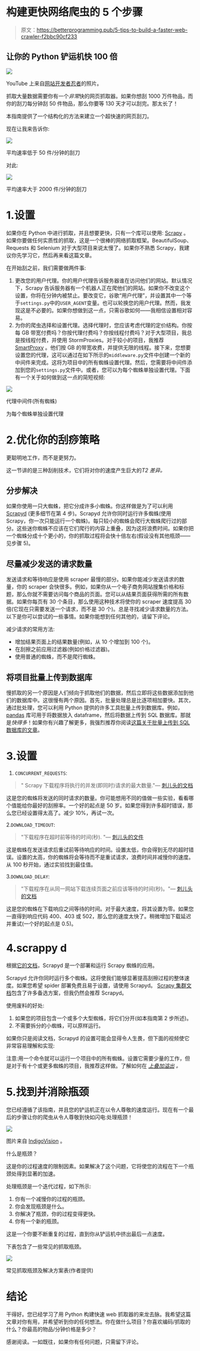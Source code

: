 # 构建更快网络爬虫的 5 个步骤

> 原文：<https://betterprogramming.pub/5-tips-to-build-a-faster-web-crawler-f2bbc90cf233>

## 让你的 Python 铲运机快 100 倍

![](img/6b6f43bbbe94e4516f73832a75ee5c72.png)

YouTube 上来自[网站开发者忍者](https://www.youtube.com/watch?v=0Z0BEOnGREQ)的照片。

抓取大量数据需要你有一个*非常*快的网页抓取器。如果你想刮 1000 万件物品，而你的刮刀每分钟刮 50 件物品，那么你要等 130 天才可以刮完。那太长了！

本指南提供了一个结构化的方法来建立一个超快速的网页刮刀。

现在让我来告诉你:

![](img/72229b8ae3f36398060eb3ef5882c51c.png)

平均速率低于 50 件/分钟的刮刀

对此:

![](img/c084857d6e3f7cc247158373bfc7ffe3.png)

平均速率大于 2000 件/分钟的刮刀

# 1.设置

如果你在 Python 中进行抓取，并且想要更快，只有一个库可以使用: [Scrapy](https://scrapy.org/) 。如果你要做任何实质性的抓取，这是一个很棒的网络抓取框架。BeautifulSoup、Requests 和 Selenium 对于大型项目来说太慢了。如果你不熟悉 Scrapy，我建议你先学习它，然后再来看这篇文章。

在开始刮之前，我们需要做两件事:

1.  更改您的用户代理。你的用户代理告诉服务器谁在访问他们的网站。默认情况下，Scrapy 告诉服务器有一个机器人正在爬他们的网站。如果你不改变这个设置，你将在分钟内被禁止。要改变它，谷歌“用户代理”，并设置其中一个等于`settings.py`中的`USER_AGENT`变量。也可以轮换您的用户代理。然而，我发现这是不必要的。如果你想做到这一点，只需谷歌如何——我相信设置相对容易。
2.  为你的爬虫选择和设置代理。选择代理时，您应该考虑代理的定价结构。你按每 GB 带宽付费吗？你按代理付费吗？你按线程付费吗？对于大型项目，我总是按线程付费，并使用 StormProxies。对于较小的项目，我推荐 [SmartProxy](https://prf.hn/click/camref:1011leixZ) 。他们按 GB 的带宽收费，并提供无限的线程。接下来，您想要设置您的代理，这可以通过在如下所示的`middleware.py`文件中创建一个新的中间件来完成。这将为项目中的所有蜘蛛设置代理。然后，您需要将中间件添加到您的`settings.py`文件中。或者，您可以为每个蜘蛛单独设置代理。下面有一个关于如何做到这一点的简短视频:

![](img/3776bbd5870c0eca5d5d06aa8fa99da6.png)

代理中间件(所有蜘蛛)

为每个蜘蛛单独设置代理

# 2.优化你的刮痧策略

更聪明地工作，而不是更努力。

这一节讲的是三种刮削技术，它们将对你的速度产生巨大的*T2 差异。*

## 分步解决

如果你使用一只大蜘蛛，把它分成许多小蜘蛛。你这样做是为了可以利用 [Scrapyd](https://scrapyd.readthedocs.io/en/stable/) (更多细节在第 4 步)。Scrapyd 允许你同时运行许多蜘蛛(使用 Scrapy，你一次只能运行一个蜘蛛)。每只较小的蜘蛛会爬行大蜘蛛爬行过的部分。这些迷你蜘蛛不应该在它们爬行的内容上重叠，因为这将浪费时间。如果你把一个蜘蛛分成十个更小的，你的抓取过程将会快十倍左右(假设没有其他瓶颈——见步骤 5)。

## 尽量减少发送的请求数量

发送请求和等待响应是使用 scraper 最慢的部分。如果你能减少发送请求的数量，你的 scraper 会快很多。例如，如果你从一个电子商务网站搜集价格和标题，那么你就不需要访问每个商品的页面。您可以从结果页面获得所需的所有数据。如果你每页有 30 个条目，那么使用这种技术将使你的 scraper 速度提高 30 倍(它现在只需要发送一个请求，而不是 30 个)。总是寻找减少请求数量的方法。以下是你可以尝试的一些事情。如果你能想到任何其他的，请留下评论。

减少请求的常用方法:

*   增加结果页面上的结果数量(例如，从 10 个增加到 100 个)。
*   在刮擦之前应用过滤器(例如价格过滤器)。
*   使用普通的蜘蛛，而不是爬行蜘蛛。

## 将项目批量上传到数据库

慢抓取的另一个原因是人们倾向于抓取他们的数据，然后立即将这些数据添加到他们的数据库中。这很慢有两个原因。首先，批量处理总是比逐项相加要快。其次，通过批处理，您可以利用 Python 提供的许多工具批量上传到数据库。例如， [pandas](https://pandas.pydata.org/) 库可用于将数据放入 dataframe，然后将数据上传到 SQL 数据库。那就是*快得多*！如果你有兴趣了解更多，我强烈推荐你阅读[这篇关于批量上传到 SQL 数据库的文章](https://medium.com/analytics-vidhya/speed-up-bulk-inserts-to-sql-db-using-pandas-and-python-61707ae41990)。

# 3.设置

1.  `CONCURRENT_REQUESTS`:

> " Scrapy 下载程序将执行的并发(即同时)请求的最大数量."— [刺儿头的文档](https://docs.scrapy.org/en/latest/topics/settings.html)

这是您的蜘蛛将发送的同时请求的数量。你可能想用不同的值做一些实验，看看哪个值能给你最好的刮擦率。一个好的起点是 50 岁。如果您得到许多超时错误，那么您已经设置得太高了。减少 10%，再试一次。

2.`DOWNLOAD_TIMEOUT`:

> "下载程序在超时前等待的时间(秒). "— [刺儿头的文件](https://docs.scrapy.org/en/latest/topics/settings.html)

这是蜘蛛在发送请求后重试前等待响应的时间。设置太低，你会得到无尽的超时错误。设置的太高，你的蜘蛛将会等待而不是重试请求，浪费时间并减慢你的速度。从 100 秒开始，通过实验找到最佳值。

3.`DOWNLOAD_DELAY`:

> "下载程序在从同一网站下载连续页面之前应该等待的时间(秒)。"— [刺儿头的文档](https://docs.scrapy.org/en/latest/topics/settings.html)

这是您的蜘蛛在下载响应之间等待的时间。对于最大速度，将其设置为零。如果您一直得到响应代码 400、403 或 502，那么您的速度太快了。稍微增加下载延迟并重试(一个好的起点是 0.5)。

# 4.scrappy d

根据[它的文档](https://scrapyd.readthedocs.io/en/stable/)，Scrapyd 是一个部署和运行 Scrapy 蜘蛛的应用。

Scrapyd 允许你同时运行多个蜘蛛。这将使我们能够显著提高刮擦过程的整体速度。如果您希望 spider 部署免费且易于设置，请使用 Scrapyd。 [Scrapy 集群文档](https://scrapy-cluster.readthedocs.io/en/latest/topics/advanced/comparison.html)包含了许多备选方案，但我仍然会推荐 Scrapyd。

使用废料的好处:

1.  如果您的项目包含一个或多个大型蜘蛛，将它们分开(如本指南第 2 步所述)。
2.  不需要拆分的小蜘蛛，可以原样运行。

如果你只是阅读文档，Scrapyd 的设置可能会显得令人生畏，但下面的视频使它非常容易理解和实现:

注意:用一个命令就可以运行一个项目中的所有蜘蛛。设置它需要少量的工作，但是对于有十个或更多蜘蛛的项目，我推荐这样做。了解如何在 [*上叠加溢出*](https://stackoverflow.com/questions/10801093/run-multiple-scrapy-spiders-at-once-using-scrapyd/10804324) *。*

# 5.找到并消除瓶颈

您已经遵循了该指南，并且您的铲运机正在以令人尊敬的速度运行。现在有一个最后的步骤让你的爬虫从令人尊敬到快如闪电:处理瓶颈！

![](img/fdb342195c5d16eb0e28686cdc0fa96f.png)

图片来自 [IndigoVision](https://blog.indigovision.com/identifying-and-solving-data-bottlenecks-in-your-surveillance-network) 。

什么是瓶颈？

这是你的过程速度的限制因素。如果解决了这个问题，它将使您的流程在下一个瓶颈处得到显著的加速。

处理瓶颈是一个迭代过程，如下所示:

1.  你有一个减慢你的过程的瓶颈。
2.  你会发现瓶颈是什么。
3.  你解决了瓶颈，你的过程变得更快。
4.  你有一个新的瓶颈。

这是一个你要不断重复的过程，直到你从铲运机中挤出最后一点速度。

下表包含了一些常见的抓取瓶颈。

![](img/b4a778caa7ed383ffb7f79b72b8fa2ef.png)

常见抓取瓶颈及解决方案表(作者提供)

# 结论

干得好。您已经学习了用 Python 构建快速 web 抓取器的来龙去脉。我希望这篇文章对你有用，并希望听到你的任何想法。你在做什么项目？你喜欢编码/抓取的什么？你最高的物品/分钟价格是多少？

感谢阅读。一如既往，如果你有任何问题，只需留下评论。